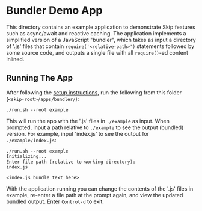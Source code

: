 # Bundler Demo App

This directory contains an example application to demonstrate Skip features such as async/await and reactive caching. The application implements a simplified version of a JavaScript "bundler", which takes as input a directory of '.js' files that contain `require('<relative-path>')` statements followed by some source code, and outputs a single file with all `require()`-ed content inlined.

## Running The App

After following the [setup instructions](../../docs/developer/README-cmake.md), run the following from this folder (`<skip-root>/apps/bundler/`):

```
./run.sh --root example
```

This will run the app with the '.js' files in `./example` as input. When prompted, input a path relative to `./example` to see the output (bundled) version. For example, input 'index.js' to see
the output for `./example/index.js`:

```
./run.sh --root example  
Initializing...
Enter file path (relative to working directory):
index.js

<index.js bundle text here>
```

With the application running you can change the contents of the '.js' files in example, re-enter a file path at the prompt again, and view the updated bundled output. Enter `Control-d` to exit.
